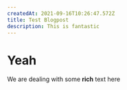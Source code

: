 ```yaml
---
createdAt: 2021-09-16T10:26:47.572Z
title: Test Blogpost
description: This is fantastic
---
```

# Yeah

We are dealing with some **rich** text here